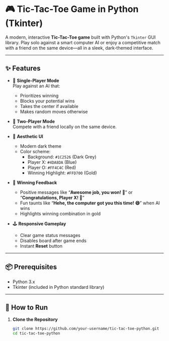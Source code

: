 # 🎮 Tic-Tac-Toe Game in Python (Tkinter)

A modern, interactive **Tic-Tac-Toe game** built with Python's `Tkinter` GUI library. Play solo against a smart computer AI or enjoy a competitive match with a friend on the same device—all in a sleek, dark-themed interface.

---

## ✨ Features

- 🔹 **Single-Player Mode**  
  Play against an AI that:
  - Prioritizes winning
  - Blocks your potential wins
  - Takes the center if available
  - Makes random moves otherwise

- 🔸 **Two-Player Mode**  
  Compete with a friend locally on the same device.

- 🎨 **Aesthetic UI**  
  - Modern dark theme  
  - Color scheme:  
    - Background: `#1C2526` (Dark Grey)  
    - Player X: `#4DA8DA` (Blue)  
    - Player O: `#FF4C4C` (Red)  
    - Winning Highlight: `#FFD700` (Gold)

- 🥳 **Winning Feedback**  
  - Positive messages like “**Awesome job, you won! 🎉**” or “**Congratulations, Player X! 🎉**”
  - Fun taunts like “**Hehe, the computer got you this time! 😄**” when AI wins
  - Highlights winning combination in gold

- 🕹 **Responsive Gameplay**  
  - Clear game status messages
  - Disables board after game ends
  - Instant **Reset** button

---

## 📦 Prerequisites

- Python 3.x
- Tkinter (included in Python standard library)

---

## 🚀 How to Run

1. **Clone the Repository**
   ```bash
   git clone https://github.com/your-username/tic-tac-toe-python.git
   cd tic-tac-toe-python
